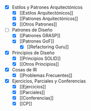 
- [x] Estilos y Patrones Arquitectónicos
	- [x] [[Estilos Arquitectónicos]]
	- [x] [[Patrones Arquitectónicos]]
	- [x] [[Otros Patrones]]
- [ ] Patrones de Diseño
	- [x] [[Patrones GRASP]]
	- [x] [[Patrones GoF]]
		- [x] [[Refactoring Guru]]
- [x] Principios de Diseño
	- [x] [[Principios SOLID]]
	- [x] [[Otros Principios]]
- [x] Cosas de IR
	- [x] [[Problemas Frecuentes]]
- [x] Ejercicios, Parciales y Conferencias
	- [x] [[Ejercicios]]
	- [x] [[Parciales]]
	- [x] [[Conferencias]]
	- [x] [[CP]]